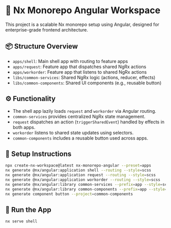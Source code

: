 # 🚀 Nx Monorepo Angular Workspace

This project is a scalable Nx monorepo setup using Angular, designed for enterprise-grade frontend architecture.

## 📦 Structure Overview

- `apps/shell`: Main shell app with routing to feature apps
- `apps/request`: Feature app that dispatches shared NgRx actions
- `apps/workorder`: Feature app that listens to shared NgRx actions
- `libs/common-services`: Shared NgRx logic (actions, reducer, effects)
- `libs/common-components`: Shared UI components (e.g., reusable button)

## ⚙️ Functionality

- The shell app lazily loads `request` and `workorder` via Angular routing.
- `common-services` provides centralized NgRx state management.
- `request` dispatches an action (`triggerSharedEvent`) handled by effects in both apps.
- `workorder` listens to shared state updates using selectors.
- `common-components` includes a reusable button used across apps.

## 🧱 Setup Instructions

```bash
npx create-nx-workspace@latest nx-monorepo-angular --preset=apps
nx generate @nx/angular:application shell --routing --style=scss
nx generate @nx/angular:application request --routing --style=scss
nx generate @nx/angular:application workorder --routing --style=scss
nx generate @nx/angular:library common-services --prefix=app --style=scss
nx generate @nx/angular:library common-components --prefix=app --style=scss
nx generate component button --project=common-components
```

## 🚀 Run the App

```bash
nx serve shell
```
